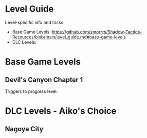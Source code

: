 # Level Guide
Level-specific info and tricks
* Base Game Levels: https://github.com/smorrrs/Shadow-Tactics-Resources/blob/main/level_guide.md#base-game-levels
* DLC Levels: 

# Base Game Levels

## Devil's Canyon Chapter 1
Triggers to progress level:




# DLC Levels - Aiko's Choice

## Nagoya City
